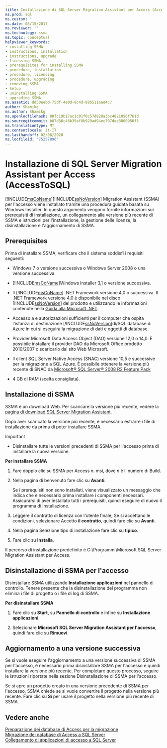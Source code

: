 ```yaml
---
title: Installazione di SQL Server Migration Assistant per Access (AccessToSQL) | Microsoft Docs
ms.prod: sql
ms.custom: ''
ms.date: 08/15/2017
ms.reviewer: ''
ms.technology: ssma
ms.topic: conceptual
helpviewer_keywords:
- installing SSMA
- instructions, installation
- instructions, upgrade
- licensing SSMA
- prerequisites for installing SSMA
- procedure, installation
- procedure, licensing
- procedure, upgrading
- removing SSMA
- Setup
- uninstalling SSMA
- upgrading SSMA
ms.assetid: dd50eebd-75df-4e0d-8c4d-88b511aae4c7
author: Shamikg
ms.author: Shamikg
ms.openlocfilehash: 80fc19b17ac1c01f0c57d828a3bc4821050f761d
ms.sourcegitcommit: b87d36c46b39af8b929ad94ec707dee8800950f5
ms.translationtype: MT
ms.contentlocale: it-IT
ms.lasthandoff: 02/08/2020
ms.locfileid: "75257896"
---
```

# <a name="installing-sql-server-migration-assistant-for-access-accesstosql"></a>Installazione di SQL Server Migration Assistant per Access (AccessToSQL)
[!INCLUDE[msCoName](../../includes/msconame_md.md)][!INCLUDE[ssNoVersion](../../includes/ssnoversion-md.md)] Migration Assistant (SSMA) per l'accesso viene installato tramite una procedura guidata basata su Windows Installer. In questo argomento vengono fornite informazioni sui prerequisiti di installazione, un collegamento alla versione più recente di SSMA e istruzioni per l'installazione, la gestione delle licenze, la disinstallazione e l'aggiornamento di SSMA.  
  
## <a name="prerequisites"></a>Prerequisites  
Prima di installare SSMA, verificare che il sistema soddisfi i requisiti seguenti:  
  
-   Windows 7 o versione successiva o Windows Server 2008 o una versione successiva.  
  
-   [!INCLUDE[msCoName](../../includes/msconame_md.md)]Windows Installer 3,1 o versione successiva.  
  
-   Il [!INCLUDE[msCoName](../../includes/msconame_md.md)] .NET Framework versione 4,0 o successiva. Il .NET Framework versione 4,0 è disponibile nel disco [!INCLUDE[ssNoVersion](../../includes/ssnoversion-md.md)] del prodotto e utilizzando le informazioni contenute nella [Guida alla Microsoft .NET](https://docs.microsoft.com/dotnet/framework/).
  
-   Accesso a e autorizzazioni sufficienti per il computer che ospita l'istanza di destinazione [!INCLUDE[ssNoVersion](../../includes/ssnoversion-md.md)]di/SQL database di Azure in cui si eseguirà la migrazione di dati e oggetti di database.  
  
-   Provider Microsoft Data Access Object (DAO) versione 12,0 o 14,0. È possibile installare il provider DAO da Microsoft Office prodotto 2010/2007 o scaricarlo dal sito Web Microsoft.  
  
-   Il client SQL Server Native Access (SNAC) versione 10,5 e successive per la migrazione a SQL Azure. È possibile ottenere la versione più recente di SNAC da [Microsoft® SQL Server® 2008 R2 Feature Pack](https://www.microsoft.com/download/details.aspx?id=16978)  
  
-   4 GB di RAM (scelta consigliata).  
  
## <a name="installing-ssma"></a>Installazione di SSMA  
SSMA è un download Web. Per scaricare la versione più recente, vedere la [pagina di download SQL Server Migration Assistant](https://aka.ms/ssmaforaccess).  
  
Dopo aver scaricato la versione più recente, è necessario estrarre i file di installazione da prima di poter installare SSMA.

> [!IMPORTANT]  
> -   Disinstallare tutte le versioni precedenti di SSMA per l'accesso prima di installare la nuova versione.  
  
**Per installare SSMA**  
  
1.  Fare doppio clic su SSMA per Access *n*. msi, dove *n* è il numero di Build.  
  
2.  Nella pagina di benvenuto fare clic su **Avanti**.  
  
    Se i prerequisiti non sono installati, viene visualizzato un messaggio che indica che è necessario prima installare i componenti necessari. Assicurarsi di aver installato tutti i prerequisiti, quindi eseguire di nuovo il programma di installazione.  
  
3.  Leggere il contratto di licenza con l'utente finale; Se si accettano le condizioni, selezionare Accetto **il contratto**, quindi fare clic su **Avanti**.  
  
4.  Nella pagina Selezione tipo di installazione fare clic su **tipico**.  
  
5.  Fare clic su **Installa**.  
  
Il percorso di installazione predefinito è C:\Programmi\Microsoft SQL Server Migration Assistant per Access.  
  
## <a name="uninstalling-ssma-for-access"></a>Disinstallazione di SSMA per l'accesso  
Disinstallare SSMA utilizzando **Installazione applicazioni** nel pannello di controllo. Tenere presente che la disinstallazione del programma non elimina i file di progetto o i file di log di SSMA.  
  
**Per disinstallare SSMA**  
  
1.  Fare clic su **Start**, su **Pannello di controllo** e infine su **Installazione applicazioni**.  
  
2.  Selezionare **Microsoft SQL Server Migration Assistant per l'accesso**, quindi fare clic su **Rimuovi**.  
  
## <a name="upgrading-to-a-later-version"></a>Aggiornamento a una versione successiva  
Se si vuole eseguire l'aggiornamento a una versione successiva di SSMA per l'accesso, è necessario prima disinstallare SSMA per l'accesso e quindi installare la versione più recente. Per completare questo processo, seguire le istruzioni riportate nella sezione Disinstallazione di SSMA per l'accesso.  
  
Se si apre un progetto creato in una versione precedente di SSMA per l'accesso, SSMA chiede se si vuole convertire il progetto nella versione più recente. Fare clic su **Sì** per usare il progetto nella versione più recente di SSMA.  
  
## <a name="see-also"></a>Vedere anche  
[Preparazione dei database di Access per la migrazione](preparing-access-databases-for-migration-accesstosql.md)  
[Migrazione dei database di Access a SQL Server](migrating-access-databases-to-sql-server-azure-sql-db-accesstosql.md)  
[Collegamento di applicazioni di accesso a SQL Server](linking-access-applications-to-sql-server-azure-sql-db-accesstosql.md)  
  
